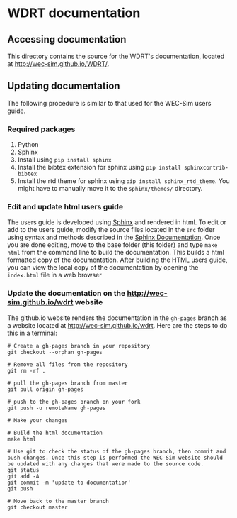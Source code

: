 # WDRT documentation
## Accessing documentation
This directory contains the source for the WDRT's documentation, located at http://wec-sim.github.io/WDRT/.

## Updating documentation
The following procedure is similar to that used for the WEC-Sim users guide.

### Required packages
1. Python
1. Sphinx
  1. Install using ``pip install sphinx``
  1. Install the bibtex extension for sphinx using ``pip install sphinxcontrib-bibtex``
  1. Install the rtd theme for sphinx using ``pip install sphinx_rtd_theme``. You might have to manually move it to the ``sphinx/themes/`` directory.

### Edit and update html users guide
The users guide is developed using [Sphinx](http://sphinx-doc.org/) and rendered in html. To edit or add to the users guide, modify the source files located in the ``src`` folder using syntax and methods described in the [Sphinx Documentation](http://sphinx-doc.org/contents.html).
Once you are done editing, move to the base folder (this folder) and type ``make html`` from the command line to build the documentation.
This builds a html formatted copy of the documentation.
After building the HTML users guide, you can view the local copy of the documentation by opening the ``index.html`` file in a web browser


### Update the documentation on the http://wec-sim.github.io/wdrt website
The github.io website renders the documentation in the ``gh-pages`` branch as a website located at http://wec-sim.github.io/wdrt.
Here are the steps to do this in a terminal:

  ```Shell
  # Create a gh-pages branch in your repository
  git checkout --orphan gh-pages
  
  # Remove all files from the repository
  git rm -rf .

  # pull the gh-pages branch from master
  git pull origin gh-pages
  
  # push to the gh-pages branch on your fork
  git push -u remoteName gh-pages

  # Make your changes

  # Build the html documentation
  make html

  # Use git to check the status of the gh-pages branch, then commit and push changes. Once this step is performed the WEC-Sim website should be updated with any changes that were made to the source code.
  git status
  git add -A
  git commit -m 'update to documentation'
  git push

  # Move back to the master branch
  git checkout master
  ```
